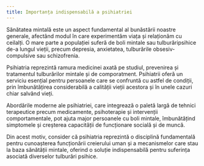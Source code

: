 ```yaml
---
title: Importanța indispensabilă a psihiatriei
---
```

Sănătatea mintală este un aspect fundamental al bunăstării noastre generale, afectând modul în care experimentăm viața și relaționăm cu ceilalți. O mare parte a populației suferă de boli mintale sau tulburăripsihice de-a lungul vieții, precum depresia, anxietatea, tulburările obsesiv-compulsive sau schizofrenia.

Psihiatria reprezintă ramura medicinei axată pe studiul, prevenirea și tratamentul tulburărilor mintale și de comporatment. Psihiatrii oferă un serviciu esențial pentru persoanele care se confruntă cu astfel de condiții, prin îmbunătățirea considerabilă a calității vieții acestora și în unele cazuri chiar salvând vieți.

Abordările moderne ale psihiatriei, care integrează o paletă largă de tehnici terapeutice precum medicamente, psihoterapie și intervenții comportamentale, pot ajuta major persoanele cu boli mintale, îmbunătățind simptomele și creșterea capacității de funcționare socială și de muncă.

Din acest motiv, consider că psihiatria reprezintă o disciplină fundamentală pentru cunoașterea funcționării creierului uman și a mecanismelor care stau la baza sănătății mintale, oferind o soluție indispensabilă pentru suferința asociată diverselor tulburări psihice.
